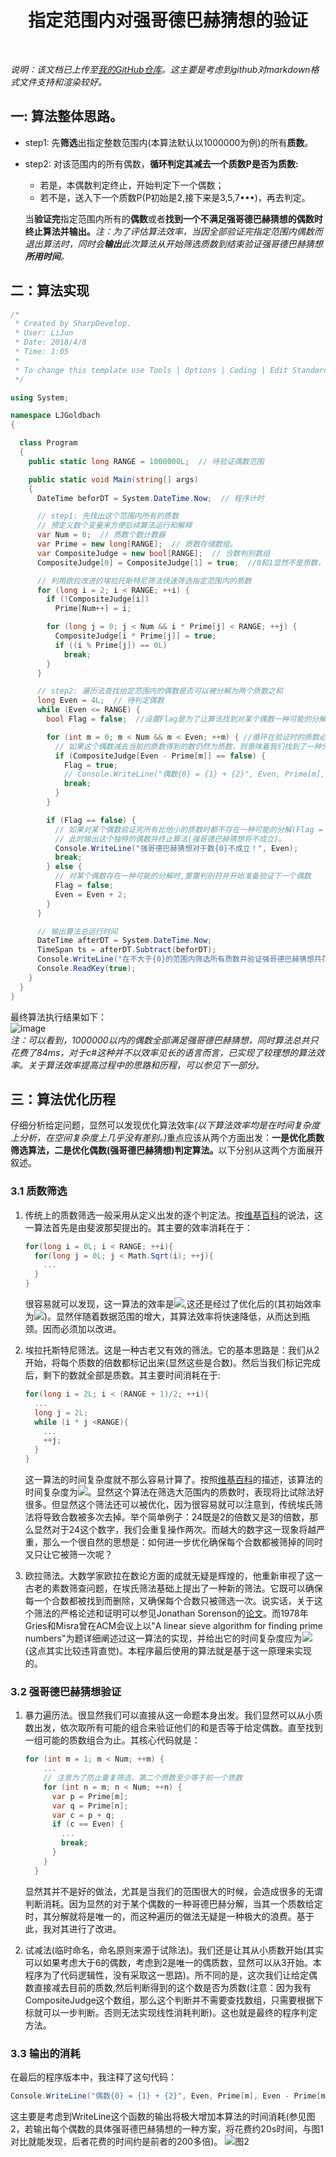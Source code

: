 <h1><center>指定范围内对强哥德巴赫猜想的验证</center></h1>
<br>

<em>说明：该文档已上传至[我的GitHub仓库](https://github.com/SilenceAndSmile/My_CSharp/blob/master/LJGoldbach/%E6%8C%87%E5%AE%9A%E8%8C%83%E5%9B%B4%E5%86%85%E9%AA%8C%E8%AF%81%E5%BC%BA%E5%93%A5%E5%BE%B7%E5%B7%B4%E8%B5%AB%E7%8C%9C%E6%83%B3.md)。这主要是考虑到github对markdown格式文件支持和渲染较好。</em>



<h2>一: 算法整体思路。</h2>

+ step1: 先<strong>筛选</strong>出指定整数范围内(本算法默认以1000000为例)的所有<strong>质数</strong>。
+ step2: 对该范围内的所有偶数，<strong>循环判定其减去一个质数P是否为质数:</strong>
  + 若是，本偶数判定终止，开始判定下一个偶数；
  + 若不是，送入下一个质数P(P初始是2,接下来是3,5,7•••)，再去判定。

  当<strong>验证完</strong>指定范围内所有的<strong>偶数</strong>或者<strong>找到一个不满足强哥德巴赫猜想的偶数时终止算法并输出。</strong><em>注：为了评估算法效率，当因全部验证完指定范围内偶数而退出算法时，同时会<strong>输出</strong>此次算法从开始筛选质数到结束验证强哥德巴赫猜想<strong>所用时间</strong>。</em>



<h2>二：算法实现</h2>

```csharp
/*
 * Created by SharpDevelop.
 * User: LiJun
 * Date: 2018/4/8
 * Time: 1:05
 *
 * To change this template use Tools | Options | Coding | Edit Standard Headers.
 */

using System;

namespace LJGoldbach
{

  class Program
  {
    public static long RANGE = 1000000L;  // 待验证偶数范围

    public static void Main(string[] args)
    {
      DateTime beforDT = System.DateTime.Now;  // 程序计时

      // step1: 先找出这个范围内所有的质数
      // 预定义数个变量来方便后续算法运行和解释
      var Num = 0;  // 质数个数计数器
      var Prime = new long[RANGE];  // 质数存储数组。
      var CompositeJudge = new bool[RANGE];  // 合数判别数组
      CompositeJudge[0] = CompositeJudge[1] = true;  //0和1显然不是质数，故他们的合数判别数组对应值为true。

      // 利用欧拉改进的埃拉托斯特尼筛法快速筛选指定范围内的质数
      for (long i = 2; i < RANGE; ++i) {
        if (!CompositeJudge[i])
          Prime[Num++] = i;

        for (long j = 0; j < Num && i * Prime[j] < RANGE; ++j) {
          CompositeJudge[i * Prime[j]] = true;
          if ((i % Prime[j]) == 0L)
            break;
        }
      }

      // step2: 遍历法查找给定范围内的偶数是否可以被分解为两个质数之和
      long Even = 4L;  // 待判定偶数
      while (Even <= RANGE) {
        bool Flag = false;	//设置Flag是为了让算法找到对某个偶数一种可能的分解就停止，从而加快判别效率。

        for (int m = 0; m < Num && m < Even; ++m) { //循环在验证时的质数必须存在且小于给定的偶数
          // 如果这个偶数减去当前的质数得到的数仍然为质数，则意味着我们找到了一种分解
          if (CompositeJudge[Even - Prime[m]] == false) {
            Flag = true;
            // Console.WriteLine("偶数{0} = {1} + {2}", Even, Prime[m], Even - Prime[m]);
            break;
          }
        }

        if (Flag == false) {
          // 如果对某个偶数验证完所有比他小的质数时都不存在一种可能的分解(Flag = false);
          // 此时输出这个独特的偶数并终止算法(强哥德巴赫猜想将不成立)。
          Console.WriteLine("强哥德巴赫猜想对于数{0}不成立！", Even);
          break;
        } else {
          // 对某个偶数存在一种可能的分解时,重置判别符并开始准备验证下一个偶数
          Flag = false;
          Even = Even + 2;
        }
      }

      // 输出算法总运行时间
      DateTime afterDT = System.DateTime.Now;
      TimeSpan ts = afterDT.Subtract(beforDT);
      Console.WriteLine("在不大于{0}的范围内筛选所有质数并验证强哥德巴赫猜想共花费{1}ms.", RANGE, ts.TotalMilliseconds);
      Console.ReadKey(true);
    }
  }
}

```
最终算法执行结果如下：<br>
![image](https://github.com/SilenceAndSmile/My_CSharp/blob/master/LJGoldbach/Result1.png "图1") <br>
<em>注：可以看到，1000000以内的偶数全部满足强哥德巴赫猜想，同时算法总共只花费了84ms，对于c#这种并不以效率见长的语言而言，已实现了较理想的算法效率。关于算法效率提高过程中的思路和历程，可以参见下一部分。</em>



<h2>三：算法优化历程</h3>
仔细分析给定问题，显然可以发现优化算法效率<em>(以下算法效率均是在时间复杂度上分析，在空间复杂度上几乎没有差别。)</em>重点应该从两个方面出发：<strong>一是优化质数筛选算法，二是优化偶数(强哥德巴赫猜想)判定算法。</strong>以下分别从这两个方面展开叙述。

<h3>3.1 质数筛选</h3>

1. 传统上的质数筛选一般采用从定义出发的逐个判定法。按[维基百科](https://zh.wikipedia.org/wiki/%E8%AF%95%E9%99%A4%E6%B3%95 "试除法")的说法，这一算法首先是由斐波那契提出的。其主要的效率消耗在于：
    ```csharp
    for(long i = 0L; i < RANGE; ++i){
      for(long j = 0L; j < Math.Sqrt(i); ++j){
        ...
      }
    }
    ```
    很容易就可以发现，这一算法的效率是![](http://latex.codecogs.com/gif.latex?\\O(n\times\sqrt{n})),这还是经过了优化后的(其初始效率为![](http://latex.codecogs.com/gif.latex?\\O(n\times\n)))。显然伴随着数据范围的增大，其算法效率将快速降低，从而达到瓶颈。因而必须加以改进。

2. 埃拉托斯特尼筛法。这是一种古老又有效的筛法。它的基本思路是：我们从2开始，将每个质数的倍数都标记出来(显然这些是合数)。然后当我们标记完成后，剩下的数就全部是质数。其主要时间消耗在于:
    ```csharp
    for(long i = 2L; i < (RANGE + 1)/2; ++i){
      ...
      long j = 2L;
      while (i * j <RANGE){
        ...
        ++j;
      }
    }
    ```
    这一算法的时间复杂度就不那么容易计算了。按照[维基百科](https://en.wikipedia.org/wiki/Sieve_of_Eratosthenes "Sieve of Eratosthenes")的描述，该算法的时间复杂度为![](http://latex.codecogs.com/png.latex?\\O(n\times\log({log{n}})))。显然这个算法在筛选大范围内的质数时，表现将比试除法好很多。但显然这个筛法还可以被优化，因为很容易就可以注意到，传统埃氏筛法将导致合数被多次去掉。举个简单例子：24既是2的倍数又是3的倍数，那么显然对于24这个数字，我们会重复操作两次。而越大的数字这一现象将越严重，那么一个很自然的思想是：如何进一步优化确保每个合数都被筛掉的同时又只让它被筛一次呢？

3. 欧拉筛法。大数学家欧拉在数论方面的成就无疑是辉煌的，他重新审视了这一古老的素数筛查问题，在埃氏筛法基础上提出了一种新的筛法。它既可以确保每一个合数都被找到而删除，又确保每个合数只被筛选一次。说实话，关于这个筛法的严格论述和证明可以参见Jonathan Sorenson的[论文](http://research.cs.wisc.edu/techreports/1990/TR909.pdf "An Introduction to Prime Number Sieves")。而1978年Gries和Misra曾在ACM会议上以"A linear sieve algorithm for finding prime numbers"为题详细阐述过这一算法的实现，并给出它的时间复杂度应为![](http://latex.codecogs.com/png.latex?\\O(n)) (这点其实比较违背直觉)。本程序最后使用的算法就是基于这一原理来实现的。

<h3>3.2 强哥德巴赫猜想验证</h3>

1. 暴力遍历法。很显然我们可以直接从这一命题本身出发。我们显然可以从小质数出发，依次取所有可能的组合来验证他们的和是否等于给定偶数。直至找到一组可能的质数组合为止。其核心代码就是：

    ```csharp
    for (int m = 1; m < Num; ++m) {
        ...
        // 注意为了防止重复筛选，第二个质数至少等于前一个质数
        for (int n = m; n < Num; ++n) {
          var p = Prime[m];
          var q = Prime[n];
          var c = p + q;
          if (c == Even) {
            ...
            break;
          }
        }
      }
    ```
    显然其并不是好的做法，尤其是当我们的范围很大的时候，会造成很多的无谓判断消耗。因为显然的对于某个偶数的一种哥德巴赫分解，当其一个质数给定时，其分解就将是唯一的，而这种遍历的做法无疑是一种极大的浪费。基于此，我对其进行了改进。

2. 试减法(临时命名，命名原则来源于试除法)。我们还是让其从小质数开始(其实可以如果考虑大于6的偶数，考虑到2是唯一的偶质数，显然可以从3开始。本程序为了代码逻辑性，没有采取这一思路)。所不同的是，这次我们让给定偶数直接减去目前的质数,然后判断得到的这个数是否为质数(注意：因为我有CompositeJudge这个数组，那么这个判断并不需要查找数组，只需要根据下标就可以一步判断。否则无法实现线性消耗判断)。这也就是最终的程序判定方法。

<h3>3.3 输出的消耗</h3>
在最后的程序版本中，我注释了这句代码：

```csharp
Console.WriteLine("偶数{0} = {1} + {2}", Even, Prime[m], Even - Prime[m]);
```
这主要是考虑到WriteLine这个函数的输出将极大增加本算法的时间消耗(参见图2，若输出每个偶数的具体强哥德巴赫猜想的一种方案，将花费约20s时间，与图1对比就能发现，后者花费的时间约是前者的200多倍)。
![](https://github.com/SilenceAndSmile/My_CSharp/blob/master/LJGoldbach/Result2.png "图2")
